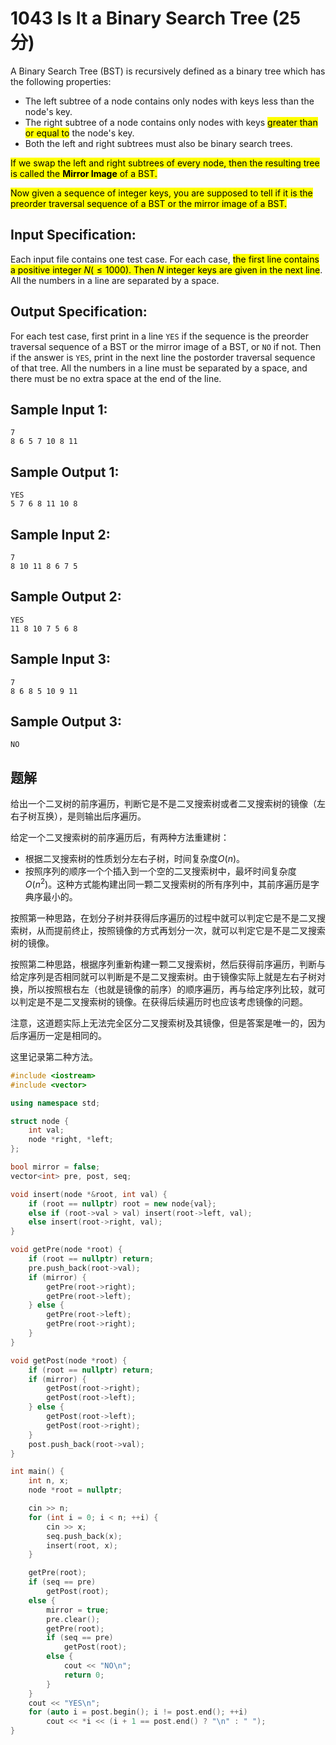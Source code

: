 # 1043 Is It a Binary Search Tree (25 分)

A Binary Search Tree (BST) is recursively defined as a binary tree which has the following properties:

- The left subtree of a node contains only nodes with keys less than the node's key.
- The right subtree of a node contains only nodes with keys <mark>greater than or equal to</mark> the node's key.
- Both the left and right subtrees must also be binary search trees.

<mark>If we swap the left and right subtrees of every node, then the resulting tree is called the **Mirror Image** of a BST.</mark>

<mark>Now given a sequence of integer keys, you are supposed to tell if it is the preorder traversal sequence of a BST or the mirror image of a BST.</mark>

## Input Specification:

Each input file contains one test case. For each case, <mark>the first line contains a positive integer $N (≤1000)$. Then $N$ integer keys are given in the next line</mark>. All the numbers in a line are separated by a space.

## Output Specification:

For each test case, first print in a line `YES` if the sequence is the preorder traversal sequence of a BST or the mirror image of a BST, or `NO` if not. Then if the answer is `YES`, print in the next line the postorder traversal sequence of that tree. All the numbers in a line must be separated by a space, and there must be no extra space at the end of the line.

## Sample Input 1:

```
7
8 6 5 7 10 8 11
```

## Sample Output 1:

```
YES
5 7 6 8 11 10 8
```

## Sample Input 2:

```
7
8 10 11 8 6 7 5
```

## Sample Output 2:

```
YES
11 8 10 7 5 6 8
```

## Sample Input 3:

```
7
8 6 8 5 10 9 11
```

## Sample Output 3:

```
NO
```

## 题解

给出一个二叉树的前序遍历，判断它是不是二叉搜索树或者二叉搜索树的镜像（左右子树互换），是则输出后序遍历。

给定一个二叉搜索树的前序遍历后，有两种方法重建树：

- 根据二叉搜索树的性质划分左右子树，时间复杂度$O(n)$。
- 按照序列的顺序一个个插入到一个空的二叉搜索树中，最坏时间复杂度$O(n^2)$。这种方式能构建出同一颗二叉搜索树的所有序列中，其前序遍历是字典序最小的。

按照第一种思路，在划分子树并获得后序遍历的过程中就可以判定它是不是二叉搜索树，从而提前终止，按照镜像的方式再划分一次，就可以判定它是不是二叉搜索树的镜像。

按照第二种思路，根据序列重新构建一颗二叉搜索树，然后获得前序遍历，判断与给定序列是否相同就可以判断是不是二叉搜索树。由于镜像实际上就是左右子树对换，所以按照根右左（也就是镜像的前序）的顺序遍历，再与给定序列比较，就可以判定是不是二叉搜索树的镜像。在获得后续遍历时也应该考虑镜像的问题。

注意，这道题实际上无法完全区分二叉搜索树及其镜像，但是答案是唯一的，因为后序遍历一定是相同的。

这里记录第二种方法。

```cpp
#include <iostream>
#include <vector>

using namespace std;

struct node {
    int val;
    node *right, *left;
};

bool mirror = false;
vector<int> pre, post, seq;

void insert(node *&root, int val) {
    if (root == nullptr) root = new node{val};
    else if (root->val > val) insert(root->left, val);
    else insert(root->right, val);
}

void getPre(node *root) {
    if (root == nullptr) return;
    pre.push_back(root->val);
    if (mirror) {
        getPre(root->right);
        getPre(root->left);
    } else {
        getPre(root->left);
        getPre(root->right);
    }
}

void getPost(node *root) {
    if (root == nullptr) return;
    if (mirror) {
        getPost(root->right);
        getPost(root->left);
    } else {
        getPost(root->left);
        getPost(root->right);
    }
    post.push_back(root->val);
}

int main() {
    int n, x;
    node *root = nullptr;

    cin >> n;
    for (int i = 0; i < n; ++i) {
        cin >> x;
        seq.push_back(x);
        insert(root, x);
    }

    getPre(root);
    if (seq == pre)
        getPost(root);
    else {
        mirror = true;
        pre.clear();
        getPre(root);
        if (seq == pre)
            getPost(root);
        else {
            cout << "NO\n";
            return 0;
        }
    }
    cout << "YES\n";
    for (auto i = post.begin(); i != post.end(); ++i)
        cout << *i << (i + 1 == post.end() ? "\n" : " ");
}
```
